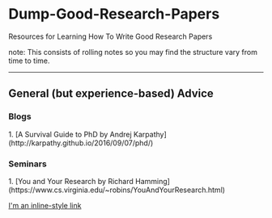 # Dump-Good-Research-Papers
Resources for Learning How To Write Good Research Papers

note: This consists of rolling notes so you may find the structure vary from time to time. 


-----
## General (but experience-based) Advice
<h3 id="blog01">Blogs</h3>
1. [A Survival Guide to PhD by Andrej Karpathy](http://karpathy.github.io/2016/09/07/phd/)

<h3 id="seminar02">Seminars</h3>
1. [You and Your Research by Richard Hamming](https://www.cs.virginia.edu/~robins/YouAndYourResearch.html) 

[I'm an inline-style link](http://karpathy.github.io/2016/09/07/phd/)

